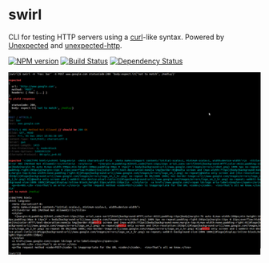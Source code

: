 swirl
=====

CLI for testing HTTP servers using a [curl](http://curl.haxx.se/)-like syntax. Powered by [Unexpected](http://github.com/sunesimonsen/unexpected) and [unexpected-http](https://github.com/papandreou/unexpected-http).

[![NPM version](https://badge.fury.io/js/swirl.svg)](http://badge.fury.io/js/swirl)
[![Build Status](https://travis-ci.org/papandreou/swirl.svg?branch=master)](https://travis-ci.org/papandreou/swirl)
[![Dependency Status](https://david-dm.org/papandreou/swirl.svg)](https://david-dm.org/papandreou/swirl)

![Diff example](screenshot.png)
